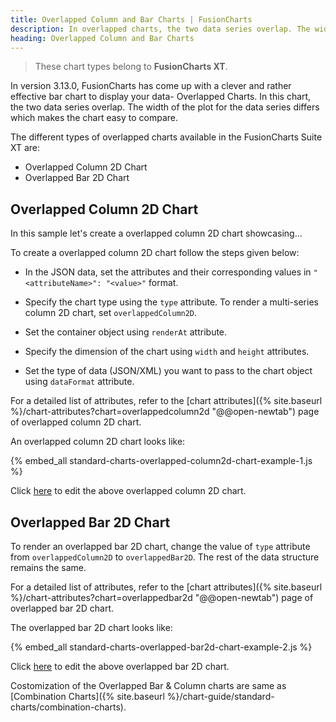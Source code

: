```yaml
---
title: Overlapped Column and Bar Charts | FusionCharts
description: In overlapped charts, the two data series overlap. The width of the plot for the data series differs which makes the chart easy to compare.
heading: Overlapped Column and Bar Charts
---
```


> These chart types belong to **FusionCharts XT**.

In version 3.13.0, FusionCharts has come up with a clever and rather effective bar chart to display your data- Overlapped Charts. In this chart, the two data series overlap. The width of the plot for the data series differs which makes the chart easy to compare. 

The different types of overlapped charts available in the FusionCharts Suite XT are:

* Overlapped Column 2D Chart
* Overlapped Bar 2D Chart

## Overlapped Column 2D Chart

In this sample let's create a overlapped column 2D chart showcasing...

To create a overlapped column 2D chart follow the steps given below:

* In the JSON data, set the attributes and their corresponding values in `"<attributeName>": "<value>"` format.

* Specify the chart type using the `type` attribute. To render a multi-series column 2D chart, set `overlappedColumn2D`.

* Set the container object using `renderAt` attribute.

* Specify the dimension of the chart using `width` and `height` attributes.

* Set the type of data (JSON/XML) you want to pass to the chart object using `dataFormat` attribute.

For a detailed list of attributes, refer to the [chart attributes]({% site.baseurl %}/chart-attributes?chart=overlappedcolumn2d "@@open-newtab") page of overlapped column 2D chart.

An overlapped column 2D chart looks like:

{% embed_all standard-charts-overlapped-column2d-chart-example-1.js %}

Click [here](http://jsfiddle.net/fusioncharts/yaqert65/ "@@open-newtab") to edit the above overlapped column 2D chart.

## Overlapped Bar 2D Chart

To render an overlapped bar 2D chart, change the value of `type` attribute from `overlappedColumn2D` to `overlappedBar2D`. The rest of the data structure remains the same.

For a detailed list of attributes, refer to the [chart attributes]({% site.baseurl %}/chart-attributes?chart=overlappedbar2d "@@open-newtab") page of overlapped bar 2D chart.

The overlapped bar 2D chart looks like:

{% embed_all standard-charts-overlapped-bar2d-chart-example-2.js %}

Click [here](http://jsfiddle.net/fusioncharts/6k7zoes8/ "@@open-newtab") to edit the above overlapped bar 2D chart.

Costomization of the Overlapped Bar & Column charts are same as [Combination Charts]({% site.baseurl %}/chart-guide/standard-charts/combination-charts).
